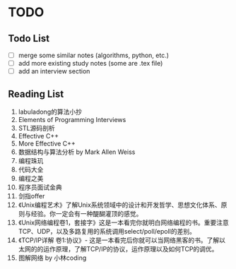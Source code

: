 # TODO

## Todo List

- [  ] merge some similar notes (algorithms, python, etc.)
- [  ] add more existing study notes (some are .tex file)
- [  ] add an interview section

## Reading List

1. labuladong的算法小抄
2. Elements of Programming Interviews
3. STL源码剖析
4. Effective C++
5. More Effective C++
6. 数据结构与算法分析 by Mark Allen Weiss
7. 编程珠玑
8. 代码大全
9. 编程之美
10. 程序员面试金典
11. 剑指offer
12. 《Unix编程艺术》了解Unix系统领域中的设计和开发哲学、思想文化体系、原则与经验。你一定会有一种醍醐灌顶的感觉。
13. 《Unix网络编程卷1，套接字》这是一本看完你就明白网络编程的书。重要注意TCP、UDP，以及多路复用的系统调用select/poll/epoll的差别。
14. 《TCP/IP详解 卷1:协议》- 这是一本看完后你就可以当网络黑客的书。了解以太网的的运作原理，了解TCP/IP的协议，运作原理以及如何TCP的调优。
15. 图解网络 by 小林coding
